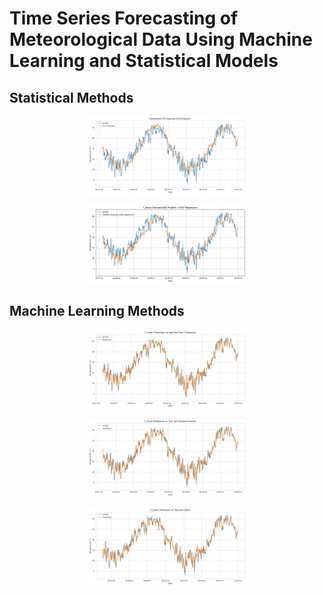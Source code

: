 # Time Series Forecasting of Meteorological Data Using Machine Learning and Statistical Models

## Statistical Methods

<p align="center">
  <a href="https://drive.google.com/file/d/11jBBr4mWOuBRx3ttGlIut1jJO2pvndly/view?usp=sharing" target="_blank">
   <img src="Images/ETS.png" style="width: 50%; height: 50%; object-fit: cover;" loop>
  </a>
</p>

<p align="center">
  <a href="https://drive.google.com/file/d/11jBBr4mWOuBRx3ttGlIut1jJO2pvndly/view?usp=sharing" target="_blank">
   <img src="Images/PROPHET.png" style="width: 50%; height: 50%; object-fit: cover;" loop>
  </a>
</p>

## Machine Learning Methods


<p align="center">
  <a href="https://drive.google.com/file/d/11jBBr4mWOuBRx3ttGlIut1jJO2pvndly/view?usp=sharing" target="_blank">
   <img src="Images/LSTM.png" style="width: 50%; height: 50%; object-fit: cover;" loop>
  </a>
</p>

<p align="center">
  <a href="https://drive.google.com/file/d/11jBBr4mWOuBRx3ttGlIut1jJO2pvndly/view?usp=sharing" target="_blank">
   <img src="Images/RFR.png" style="width: 50%; height: 50%; object-fit: cover;" loop>
  </a>
</p>

<p align="center">
  <a href="https://drive.google.com/file/d/11jBBr4mWOuBRx3ttGlIut1jJO2pvndly/view?usp=sharing" target="_blank">
   <img src="Images/GRU.png" style="width: 50%; height: 50%; object-fit: cover;" loop>
  </a>
</p>
